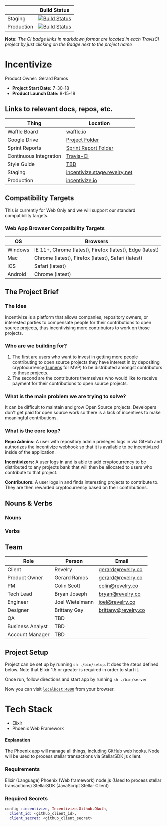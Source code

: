 |            | Build Status                                                                                                                                                 |
| ---------- | ------------------------------------------------------------------------------------------------------------------------------------------------------------ |
| Staging    | [![Build Status](https://travis-ci.com/revelrylabs/incentivize.svg?token=eDnMwv6sT4GHB9E2RzXt&branch=master)](https://travis-ci.com/revelrylabs/incentivize) |
| Production | [![Build Status](https://travis-ci.com/revelrylabs/incentivize.svg?token=eDnMwv6sT4GHB9E2RzXt&branch=master)](https://travis-ci.com/revelrylabs/incentivize) |

**Note:** _The CI badge links in markdown format are located in each TravisCI project by just clicking on the Badge next to the project name_

# Incentivize

Product Owner: Gerard Ramos

- **Project Start Date:** 7-30-18
- **Product Launch Date:** 8-15-18

## Links to relevant docs, repos, etc.

| Thing                  | Location                                                                                             |
| ---------------------- | ---------------------------------------------------------------------------------------------------- |
| Waffle Board           | [waffle.io](https://waffle.io/revelrylabs/incentivize)                                               |
| Google Drive           | [Project Folder](https://drive.google.com/drive/u/0/folders/1lY2hz6KTeVWQ82HzeTiPBVui6xm3RISs)       |
| Sprint Reports         | [Sprint Report Folder](https://drive.google.com/drive/u/0/folders/1vb3BtxN6XlaU38Z-bfh6xluqRG5LRoc2) |
| Continuous Integration | [Travis-CI](https://travis-ci.com/revelrylabs/incentivize)                                           |
| Style Guide            | [TBD]()                                                                                              |
| Staging                | [incentivize.stage.revelry.net](https://incentivize.stage.revelry.net/)                              |
| Production             | [incentivize.io](https://incentivize.io)                                                             |

## Compatibility Targets

This is currently for Web Only and we will support our standard compatibility targets.

### Web App Browser Compatibility Targets

| OS      | Browsers                                                 |
| ------- | -------------------------------------------------------- |
| Windows | IE 11+, Chrome (latest), Firefox (latest), Edge (latest) |
| Mac     | Chrome (latest), Firefox (latest), Safari (latest)       |
| iOS     | Safari (latest)                                          |
| Android | Chrome (latest)                                          |

## The Project Brief

### The Idea

Incentivize is a platform that allows companies, repository owners, or interested parties to compensate people for their contributions to open source projects, thus incentivising more contributors to work on those projects.

### Who are we building for?

1.  The first are users who want to invest in getting more people contributing to open source projects they have interest in by depositing cryptocurrency([Lumens](https://www.stellar.org/lumens/) for MVP) to be distributed amongst contributors to those projects.
2.  The second are the contributors themselves who would like to receive payment for their contributions to open source projects.

### What is the main problem we are trying to solve?

It can be difficult to maintain and grow Open Source projects. Developers don't get paid for open source work so there is a lack of incentives to make meaningful contributions.

### What is the core loop?

**Repo Admins:** A user with repository admin privleges logs in via GitHub and authorizes the incentivize webhook so that it is available to be incentivized inside of the application.

**Incentivizers:** A user logs in and is able to add cryptocurrency to be distributed to any projects bank that will then be allocated to users who contribute to that project.

**Contributors:** A user logs in and finds interesting projects to contribute to. They are then rewarded cryptocurrency based on their contributions.

## Nouns & Verbs

### Nouns

### Verbs

## Team

| Role             | Person          | Email               |
| ---------------- | --------------- | ------------------- |
| Client           | Revelry         | gerard@revelry.co   |
| Product Owner    | Gerard Ramos    | gerard@revelry.co   |
| PM               | Colin Scott     | colin@revelry.co    |
| Tech Lead        | Bryan Joseph    | bryan@revelry.co    |
| Engineer         | Joel Wietelmann | joel@revelry.co     |
| Designer         | Brittany Gay    | brittany@revelry.co |
| QA               | TBD             |
| Business Analyst | TBD             |
| Account Manager  | TBD             |

## Project Setup

Project can be set up by running `sh ./bin/setup`. It does the steps defined below.
Note that Elixir 1.5 or greater is required in order to start it.

Once run, follow directions and start app by running `sh ./bin/server`

Now you can visit [`localhost:4000`](http://localhost:4000) from your browser.

# Tech Stack

- Elixir
- Phoenix Web Framework

#### Explanation

The Phoenix app will manage all things, including GitHub web hooks. Node will be used to process stellar transactions via StellarSDK js client.

### Requirements

Elixir (Language)
Phoenix (Web framework)
node.js (Used to process stellar transactions)
StellarSDK (JavaScript Stellar Client)

### Required Secrets

```elixir
config :incentivize, Incentivize.Github.OAuth,
  client_id: <github_client_id>,
  client_secret: <github_client_secret>
```
